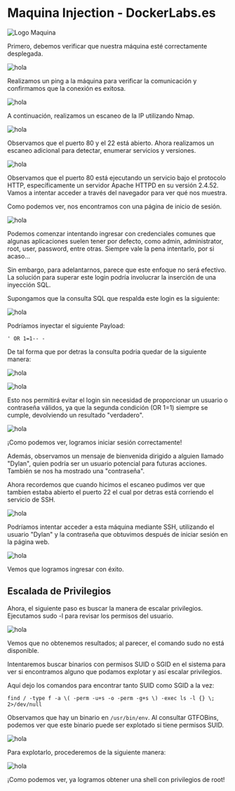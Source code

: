 # Maquina Injection - DockerLabs.es

![Logo Maquina](ImagenesMaquinaInjection/image.png)

Primero, debemos verificar que nuestra máquina esté correctamente desplegada.

![hola](ImagenesMaquinaInjection/Pasted%20image%2020240813132739.png)

Realizamos un ping a la máquina para verificar la comunicación y confirmamos que la conexión es exitosa.

![hola](ImagenesMaquinaInjection/Pasted%20image%2020240813132955.png)

A continuación, realizamos un escaneo de la IP utilizando Nmap.

![hola](ImagenesMaquinaInjection/Pasted%20image%2020240813133313.png)

Observamos que el puerto 80 y el 22 está abierto. Ahora realizamos un escaneo adicional para detectar, enumerar servicios y versiones.

![hola](ImagenesMaquinaInjection/Pasted%20image%2020240813133427.png)

Observamos que el puerto 80 está ejecutando un servicio bajo el protocolo HTTP, específicamente un servidor Apache HTTPD en su versión 2.4.52. Vamos a intentar acceder a través del navegador para ver qué nos muestra.

Como podemos ver, nos encontramos con una página de inicio de sesión.

![hola](ImagenesMaquinaInjection/Pasted%20image%2020240813133707.png)

Podemos comenzar intentando ingresar con credenciales comunes que algunas aplicaciones suelen tener por defecto, como admin, administrator, root, user, password, entre otras. Siempre vale la pena intentarlo, por si acaso...

Sin embargo, para adelantarnos, parece que este enfoque no será efectivo. La solución para superar este login podría involucrar la inserción de una inyección SQL.

Supongamos que la consulta SQL que respalda este login es la siguiente:

![hola](ImagenesMaquinaInjection/Pasted%20image%2020240813140834.png)

Podríamos inyectar el siguiente Payload:

```
' OR 1=1-- -
```

De tal forma que por detras la consulta podria quedar de la siguiente manera:

![hola](ImagenesMaquinaInjection/Pasted%20image%2020240813141038.png)

![hola](ImagenesMaquinaInjection/Pasted%20image%2020240813133956.png)

Esto nos permitirá evitar el login sin necesidad de proporcionar un usuario o contraseña válidos, ya que la segunda condición (OR 1=1) siempre se cumple, devolviendo un resultado "verdadero".

![hola](ImagenesMaquinaInjection/Pasted%20image%2020240813141315.png)

¡Como podemos ver, logramos iniciar sesión correctamente!

Además, observamos un mensaje de bienvenida dirigido a alguien llamado "Dylan", quien podría ser un usuario potencial para futuras acciones. También se nos ha mostrado una "contraseña".

Ahora recordemos que cuando hicimos el escaneo pudimos ver que tambien estaba abierto el puerto 22 el cual por detras está corriendo el servicio de SSH.

![hola](ImagenesMaquinaInjection/Pasted%20image%2020240813141756.png)

Podríamos intentar acceder a esta máquina mediante SSH, utilizando el usuario "Dylan" y la contraseña que obtuvimos después de iniciar sesión en la página web.

![hola](ImagenesMaquinaInjection/Pasted%20image%2020240813142115.png)

Vemos que logramos ingresar con éxito.

## Escalada de Privilegios

Ahora, el siguiente paso es buscar la manera de escalar privilegios. Ejecutamos sudo -l para revisar los permisos del usuario.

![hola](ImagenesMaquinaInjection/Pasted%20image%2020240813142515.png)

Vemos que no obtenemos resultados; al parecer, el comando sudo no está disponible.

Intentaremos buscar binarios con permisos SUID o SGID en el sistema para ver si encontramos alguno que podamos explotar y así escalar privilegios.

Aquí dejo los comandos para encontrar tanto SUID como SGID a la vez:

```
find / -type f -a \( -perm -u+s -o -perm -g+s \) -exec ls -l {} \; 2>/dev/null
```

Observamos que hay un binario en `/usr/bin/env`. Al consultar GTFOBins, podemos ver que este binario puede ser explotado si tiene permisos SUID.

![hola](ImagenesMaquinaInjection/Pasted%20image%2020240813142732.png)

Para explotarlo, procederemos de la siguiente manera:

![hola](ImagenesMaquinaInjection/Pasted%20image%2020240813143127.png)

¡Como podemos ver, ya logramos obtener una shell con privilegios de root!
